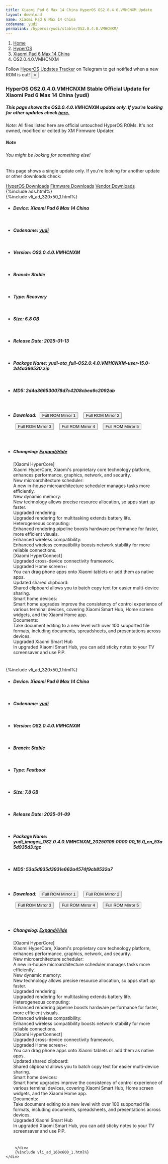 ```yaml
---
title: Xiaomi Pad 6 Max 14 China HyperOS OS2.0.4.0.VMHCNXM Update
layout: download
name: Xiaomi Pad 6 Max 14 China
codename: yudi
permalink: /hyperos/yudi/stable/OS2.0.4.0.VMHCNXM/
---
```

<nav aria-label="breadcrumb">
    <ol class="breadcrumb">
        <li class="breadcrumb-item"><a href="/">Home</a></li>
        <li class="breadcrumb-item"><a href="/hyperos/">HyperOS</a></li>
        <li class="breadcrumb-item"><a href="/hyperos/yudi/">Xiaomi Pad 6 Max 14 China</a></li>
        <li class="breadcrumb-item active" aria-current="page">OS2.0.4.0.VMHCNXM</li>
    </ol>
</nav>
<div class="alert alert-primary alert-dismissible fade show" role="alert">
    Follow <a href="https://t.me/MIUIUpdatesTracker" class="alert-link">HyperOS Updates Tracker</a> on Telegram to get
    notified when a new ROM is out!
    <button type="button" class="close" data-dismiss="alert" aria-label="Close">
        <span aria-hidden="true">&times;</span>
    </button>
</div>
<div class="col-12 mx-auto">
    <h3 class="title bg-light p-2 rounded">HyperOS OS2.0.4.0.VMHCNXM Stable Official Update for Xiaomi Pad 6 Max 14 China (yudi)</h3>
    <h5>This page shows the OS2.0.4.0.VMHCNXM update only. If you're looking for other updates check
        <a href="/hyperos/yudi/">here.</a></h5>
    <p><i>Note: </i>All files listed here are official untouched HyperOS ROMs.
        It's not owned, modified or edited by XM Firmware Updater.</p>
    <div class="card">
        <div class="card-body">
            <h5 class="card-title">Note</h5>
            <h6 class="card-subtitle mb-2 text-muted">You might be looking for something else!</h6>
            <p class="card-text">This page shows a single update only.
                If you're looking for another update or other downloads check:</p>
            <a href="/hyperos/" class="card-link">HyperOS Downloads</a>
            <a href="/firmware/" class="card-link">Firmware Downloads</a>
            <a href="/vendor/" class="card-link">Vendor Downloads</a>
        </div>
    </div>
    {%include ads.html%}
    <div class="row justify-content-center">
        <div class="col-10" id="downloads">
                    <div class="card card-body">
            {%include vli_ad_320x50_1.html%}
            <ul class="list-unstyled">
                <li style="padding-bottom: 10px;">
                    <h5><b>Device: </b>Xiaomi Pad 6 Max 14 China</h5>
                </li>
                <li style="padding-bottom: 10px;">
                    <h5><b>Codename: </b> <a href="/hyperos/yudi/" target="_blank">yudi</a> </h5>
                </li>
                <li style="padding-bottom: 10px;">
                    <h5><b>Version: </b>OS2.0.4.0.VMHCNXM</h5>
                </li>
                <li style="padding-bottom: 10px;">
                    <h5><b>Branch: </b>Stable</h5>
                </li>
                <li style="padding-bottom: 10px;">
                    <h5><b>Type: </b>Recovery</h5>
                </li>
                <li style="padding-bottom: 10px;">
                    <h5><b>Size: </b>6.8 GB</h5>
                </li>
                <li style="padding-bottom: 10px;">
                    <h5><b>Release Date: </b>2025-01-13</h5>
                </li>
                <li style="padding-bottom: 10px;">
                    <h5><b>Package Name: </b><span id="filename" class="text-dark">yudi-ota_full-OS2.0.4.0.VMHCNXM-user-15.0-2d4a366530.zip</span></h5>
                </li>
                <li style="padding-bottom: 10px;">
                    <h5><b>MD5: </b><span id="md5" class="text-muted">2d4a366530078d7c4208cbea9c2092ab</span></h5>
                </li>
                <li style="padding-bottom: 10px;">
                    <h5><b>Download: </b> <button type="button" id="download" class="btn btn-primary" style="margin: 7px;" onclick="window.open('https://cdnorg.d.miui.com/OS2.0.4.0.VMHCNXM/yudi-ota_full-OS2.0.4.0.VMHCNXM-user-15.0-2d4a366530.zip', '_blank');"><i class="fa fa-download"></i> Full ROM Mirror 1</button> <button type="button" id="download" class="btn btn-primary" style="margin: 7px;" onclick="window.open('https://bkt-sgp-miui-ota-update-alisgp.oss-ap-southeast-1.aliyuncs.com/OS2.0.4.0.VMHCNXM/yudi-ota_full-OS2.0.4.0.VMHCNXM-user-15.0-2d4a366530.zip', '_blank');"><i class="fa fa-download"></i> Full ROM Mirror 2</button> <button type="button" id="download" class="btn btn-primary" style="margin: 7px;" onclick="window.open('https://bn.d.miui.com/OS2.0.4.0.VMHCNXM/yudi-ota_full-OS2.0.4.0.VMHCNXM-user-15.0-2d4a366530.zip', '_blank');"><i class="fa fa-download"></i> Full ROM Mirror 3</button> <button type="button" id="download" class="btn btn-primary" style="margin: 7px;" onclick="window.open('https://bigota.d.miui.com/OS2.0.4.0.VMHCNXM/yudi-ota_full-OS2.0.4.0.VMHCNXM-user-15.0-2d4a366530.zip', '_blank');"><i class="fa fa-download"></i> Full ROM Mirror 4</button> <button type="button" id="download" class="btn btn-primary" style="margin: 7px;" onclick="window.open('https://hugeota.d.miui.com/OS2.0.4.0.VMHCNXM/yudi-ota_full-OS2.0.4.0.VMHCNXM-user-15.0-2d4a366530.zip', '_blank');"><i class="fa fa-download"></i> Full ROM Mirror 5</button></h5>
                </li>
                <li style="padding-bottom: 10px;">
                    <h5><b>Changelog: </b><a href="#yudi_1_changelog" data-toggle="collapse" role="button"
                            aria-expanded="false" aria-controls="yudi_1_changelog"> <i class="fa fa-arrow-down"
                                aria-hidden="true"></i> Expand/Hide</a></h5>
                    <div class="collapse" id="yudi_1_changelog">
                        <p id="changelog_text">[Xiaomi HyperCore]<br>Xiaomi HyperCore, Xiaomi's proprietary core technology platform, enhances performance, graphics, network, and security.<br>New microarchitecture scheduler:<br>A new in-house microarchitecture scheduler manages tasks more efficiently.<br>New dynamic memory:<br>New technology allows precise resource allocation, so apps start up faster.<br>Upgraded rendering:<br>Upgraded rendering for multitasking extends battery life.<br>Heterogeneous computing:<br>Enhanced rendering pipeline boosts hardware performance for faster, more efficient visuals.<br>Enhanced wireless compatibility:<br>Enhanced wireless compatibility boosts network stability for more reliable connections.<br>[Xiaomi HyperConnect]<br>Upgraded cross-device connectivity framework.<br>Upgraded Home screen+:<br>You can drag phone apps onto Xiaomi tablets or add them as native apps.<br>Updated shared clipboard:<br>Shared clipboard allows you to batch copy text for easier multi-device sharing.<br>Smart home devices:<br>Smart home upgrades improve the consistency of control experience of various terminal devices, covering Xiaomi Smart Hub, Home screen widgets, and the Xiaomi Home app.<br>Documents:<br>Take document editing to a new level with over 100 supported file formats, including documents, spreadsheets, and presentations across devices.<br>Upgraded Xiaomi Smart Hub<br>In upgraded Xiaomi Smart Hub, you can add sticky notes to your TV screensaver and use PiP.</p>
                    </div>
                </li>
            </ul>
        </div>
        <div class="card card-body">
            {%include vli_ad_320x50_1.html%}
            <ul class="list-unstyled">
                <li style="padding-bottom: 10px;">
                    <h5><b>Device: </b>Xiaomi Pad 6 Max 14 China</h5>
                </li>
                <li style="padding-bottom: 10px;">
                    <h5><b>Codename: </b> <a href="/hyperos/yudi/" target="_blank">yudi</a> </h5>
                </li>
                <li style="padding-bottom: 10px;">
                    <h5><b>Version: </b>OS2.0.4.0.VMHCNXM</h5>
                </li>
                <li style="padding-bottom: 10px;">
                    <h5><b>Branch: </b>Stable</h5>
                </li>
                <li style="padding-bottom: 10px;">
                    <h5><b>Type: </b>Fastboot</h5>
                </li>
                <li style="padding-bottom: 10px;">
                    <h5><b>Size: </b>7.8 GB</h5>
                </li>
                <li style="padding-bottom: 10px;">
                    <h5><b>Release Date: </b>2025-01-09</h5>
                </li>
                <li style="padding-bottom: 10px;">
                    <h5><b>Package Name: </b><span id="filename" class="text-dark">yudi_images_OS2.0.4.0.VMHCNXM_20250109.0000.00_15.0_cn_53a5d935d3.tgz</span></h5>
                </li>
                <li style="padding-bottom: 10px;">
                    <h5><b>MD5: </b><span id="md5" class="text-muted">53a5d935d3931e662a4574f9cb8532a7</span></h5>
                </li>
                <li style="padding-bottom: 10px;">
                    <h5><b>Download: </b> <button type="button" id="download" class="btn btn-primary" style="margin: 7px;" onclick="window.open('https://cdnorg.d.miui.com/OS2.0.4.0.VMHCNXM/yudi_images_OS2.0.4.0.VMHCNXM_20250109.0000.00_15.0_cn_53a5d935d3.tgz', '_blank');"><i class="fa fa-download"></i> Full ROM Mirror 1</button> <button type="button" id="download" class="btn btn-primary" style="margin: 7px;" onclick="window.open('https://bkt-sgp-miui-ota-update-alisgp.oss-ap-southeast-1.aliyuncs.com/OS2.0.4.0.VMHCNXM/yudi_images_OS2.0.4.0.VMHCNXM_20250109.0000.00_15.0_cn_53a5d935d3.tgz', '_blank');"><i class="fa fa-download"></i> Full ROM Mirror 2</button> <button type="button" id="download" class="btn btn-primary" style="margin: 7px;" onclick="window.open('https://bn.d.miui.com/OS2.0.4.0.VMHCNXM/yudi_images_OS2.0.4.0.VMHCNXM_20250109.0000.00_15.0_cn_53a5d935d3.tgz', '_blank');"><i class="fa fa-download"></i> Full ROM Mirror 3</button> <button type="button" id="download" class="btn btn-primary" style="margin: 7px;" onclick="window.open('https://bigota.d.miui.com/OS2.0.4.0.VMHCNXM/yudi_images_OS2.0.4.0.VMHCNXM_20250109.0000.00_15.0_cn_53a5d935d3.tgz', '_blank');"><i class="fa fa-download"></i> Full ROM Mirror 4</button> <button type="button" id="download" class="btn btn-primary" style="margin: 7px;" onclick="window.open('https://hugeota.d.miui.com/OS2.0.4.0.VMHCNXM/yudi_images_OS2.0.4.0.VMHCNXM_20250109.0000.00_15.0_cn_53a5d935d3.tgz', '_blank');"><i class="fa fa-download"></i> Full ROM Mirror 5</button></h5>
                </li>
                <li style="padding-bottom: 10px;">
                    <h5><b>Changelog: </b><a href="#yudi_2_changelog" data-toggle="collapse" role="button"
                            aria-expanded="false" aria-controls="yudi_2_changelog"> <i class="fa fa-arrow-down"
                                aria-hidden="true"></i> Expand/Hide</a></h5>
                    <div class="collapse" id="yudi_2_changelog">
                        <p id="changelog_text">[Xiaomi HyperCore]<br>Xiaomi HyperCore, Xiaomi's proprietary core technology platform, enhances performance, graphics, network, and security.<br>New microarchitecture scheduler:<br>A new in-house microarchitecture scheduler manages tasks more efficiently.<br>New dynamic memory:<br>New technology allows precise resource allocation, so apps start up faster.<br>Upgraded rendering:<br>Upgraded rendering for multitasking extends battery life.<br>Heterogeneous computing:<br>Enhanced rendering pipeline boosts hardware performance for faster, more efficient visuals.<br>Enhanced wireless compatibility:<br>Enhanced wireless compatibility boosts network stability for more reliable connections.<br>[Xiaomi HyperConnect]<br>Upgraded cross-device connectivity framework.<br>Upgraded Home screen+:<br>You can drag phone apps onto Xiaomi tablets or add them as native apps.<br>Updated shared clipboard:<br>Shared clipboard allows you to batch copy text for easier multi-device sharing.<br>Smart home devices:<br>Smart home upgrades improve the consistency of control experience of various terminal devices, covering Xiaomi Smart Hub, Home screen widgets, and the Xiaomi Home app.<br>Documents:<br>Take document editing to a new level with over 100 supported file formats, including documents, spreadsheets, and presentations across devices.<br>Upgraded Xiaomi Smart Hub<br>In upgraded Xiaomi Smart Hub, you can add sticky notes to your TV screensaver and use PiP.</p>
                    </div>
                </li>
            </ul>
        </div>

        </div>
        {%include vli_ad_160x600_1.html%}
    </div>
</div>

